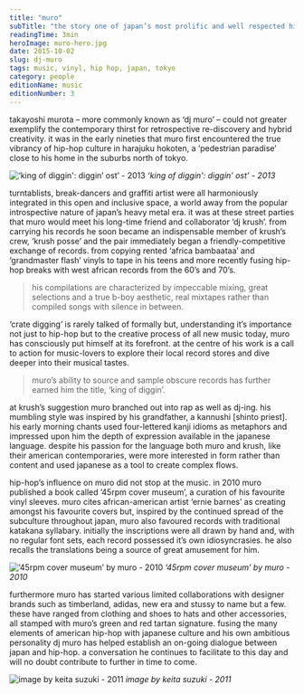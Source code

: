```yaml
---
title: "muro"
subTitle: "the story one of japan’s most prolific and well respected hip hop artists,relentlessly providing a unique spin on vinyl culture."
readingTime: 3min
heroImage: muro-hero.jpg
date: 2015-10-02
slug: dj-muro
tags: music, vinyl, hip hop, japan, tokyo
category: people
editionName: music
editionNumber: 3
---
```


takayoshi murota – more commonly known as ‘dj muro’ – could not greater exemplify the contemporary thirst for retrospective re-discovery and hybrid creativity. it was in the early nineties that muro first encountered the true vibrancy of hip-hop culture in harajuku hokoten, a ‘pedestrian paradise’ close to his home in the suburbs north of tokyo.

![‘king of diggin': diggin’ ost’ - 2013](https://s3-eu-west-1.amazonaws.com/meta.hevnly.com/images/on-2-10-2015/king-diggin.jpg)
*‘king of diggin': diggin’ ost’ - 2013*

turntablists, break-dancers and graffiti artist were all harmoniously integrated in this open and inclusive space, a world away from the popular introspective nature of japan’s heavy metal era. it was at these street parties that muro would meet his long-time friend and collaborator ‘dj krush’. from carrying his records he soon became an indispensable member of krush’s crew, ‘krush posse’ and the pair immediately began a friendly-competitive exchange of records. from copying rented ‘africa bambaataa’ and ‘grandmaster flash’ vinyls to tape in his teens and more recently fusing hip-hop breaks with west african records from the 60’s and 70’s.

>his compilations are characterized by impeccable mixing, great selections and a true b-boy aesthetic, real mixtapes rather than compiled songs with silence in between.

‘crate digging’ is rarely talked of formally but, understanding it’s importance not just to hip-hop but to the creative process of all new music today, muro has consciously put himself at its forefront. at the centre of his work is a call to action for music-lovers to explore their local record stores and dive deeper into their musical tastes.

>muro’s ability to source and sample obscure records has further earned him the title, ‘king of diggin’.

at krush’s suggestion muro branched out into rap as well as dj-ing. his mumbling style was inspired by his grandfather, a kannushi [shinto priest]. his early morning chants used four-lettered kanji idioms as metaphors and impressed upon him the depth of expression available in the japanese language. despite his passion for the language both muro and krush, like their american contemporaries, were more interested in form rather than content and used japanese as a tool to create complex flows.

hip-hop’s influence on muro did not stop at the music. in 2010 muro published a book called ’45rpm cover museum’, a curation of his favourite vinyl sleeves. muro cites african-american artist ‘ernie barnes’ as creating amongst his favourite covers but, inspired by the continued spread of the subculture throughout japan, muro also favoured records with traditional katakana syllabary. initially the inscriptions were all drawn by hand and, with no regular font sets, each record possessed it’s own idiosyncrasies. he also recalls the translations being a source of great amusement for him.

![’45rpm cover museum’ by muro - 2010](https://s3-eu-west-1.amazonaws.com/meta.hevnly.com/images/on-2-10-2015/45-rpm.jpg)
*’45rpm cover museum’ by muro - 2010*

furthermore muro has started various limited collaborations with designer brands such as timberland, adidas, new era and stussy to name but a few. these have ranged from clothing and shoes to hats and other accessories, all stamped with muro’s green and red tartan signature. fusing the many elements of american hip-hop with japanese culture and his own ambitious personality dj muro has helped establish an on-going dialogue between japan and hip-hop. a conversation he continues to facilitate to this day and will no doubt contribute to further in time to come.

![image by keita suzuki - 2011](https://s3-eu-west-1.amazonaws.com/meta.hevnly.com/images/on-2-10-2015/footer.jpg)
*image by keita suzuki - 2011*
